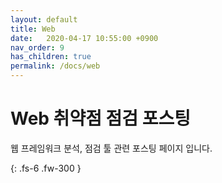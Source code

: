 ```yaml
---
layout: default
title: Web
date:   2020-04-17 10:55:00 +0900
nav_order: 9
has_children: true
permalink: /docs/web
---
```


# Web 취약점 점검 포스팅

웹 프레임워크 분석, 점검 툴 관련 포스팅 페이지 입니다.

{: .fs-6 .fw-300 }

